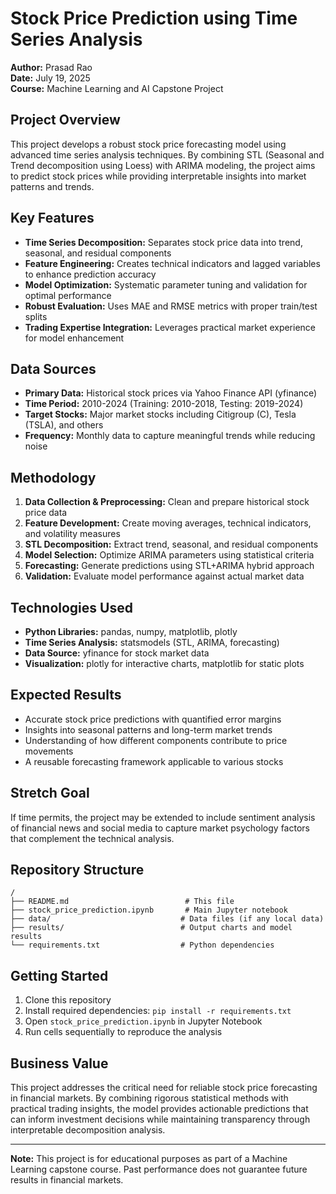 # Stock Price Prediction using Time Series Analysis

**Author:** Prasad Rao  
**Date:** July 19, 2025  
**Course:** Machine Learning and AI Capstone Project

## Project Overview

This project develops a robust stock price forecasting model using advanced time series analysis techniques. By combining STL (Seasonal and Trend decomposition using Loess) with ARIMA modeling, the project aims to predict stock prices while providing interpretable insights into market patterns and trends.

## Key Features

- **Time Series Decomposition:** Separates stock price data into trend, seasonal, and residual components
- **Feature Engineering:** Creates technical indicators and lagged variables to enhance prediction accuracy
- **Model Optimization:** Systematic parameter tuning and validation for optimal performance
- **Robust Evaluation:** Uses MAE and RMSE metrics with proper train/test splits
- **Trading Expertise Integration:** Leverages practical market experience for model enhancement

## Data Sources

- **Primary Data:** Historical stock prices via Yahoo Finance API (yfinance)
- **Time Period:** 2010-2024 (Training: 2010-2018, Testing: 2019-2024)
- **Target Stocks:** Major market stocks including Citigroup (C), Tesla (TSLA), and others
- **Frequency:** Monthly data to capture meaningful trends while reducing noise

## Methodology

1. **Data Collection & Preprocessing:** Clean and prepare historical stock price data
2. **Feature Development:** Create moving averages, technical indicators, and volatility measures
3. **STL Decomposition:** Extract trend, seasonal, and residual components
4. **Model Selection:** Optimize ARIMA parameters using statistical criteria
5. **Forecasting:** Generate predictions using STL+ARIMA hybrid approach
6. **Validation:** Evaluate model performance against actual market data

## Technologies Used

- **Python Libraries:** pandas, numpy, matplotlib, plotly
- **Time Series Analysis:** statsmodels (STL, ARIMA, forecasting)
- **Data Source:** yfinance for stock market data
- **Visualization:** plotly for interactive charts, matplotlib for static plots

## Expected Results

- Accurate stock price predictions with quantified error margins
- Insights into seasonal patterns and long-term market trends
- Understanding of how different components contribute to price movements
- A reusable forecasting framework applicable to various stocks

## Stretch Goal

If time permits, the project may be extended to include sentiment analysis of financial news and social media to capture market psychology factors that complement the technical analysis.

## Repository Structure

```
/
├── README.md                          # This file
├── stock_price_prediction.ipynb       # Main Jupyter notebook
├── data/                             # Data files (if any local data)
├── results/                          # Output charts and model results
└── requirements.txt                  # Python dependencies
```

## Getting Started

1. Clone this repository
2. Install required dependencies: `pip install -r requirements.txt`
3. Open `stock_price_prediction.ipynb` in Jupyter Notebook
4. Run cells sequentially to reproduce the analysis

## Business Value

This project addresses the critical need for reliable stock price forecasting in financial markets. By combining rigorous statistical methods with practical trading insights, the model provides actionable predictions that can inform investment decisions while maintaining transparency through interpretable decomposition analysis.

---

**Note:** This project is for educational purposes as part of a Machine Learning capstone course. Past performance does not guarantee future results in financial markets.